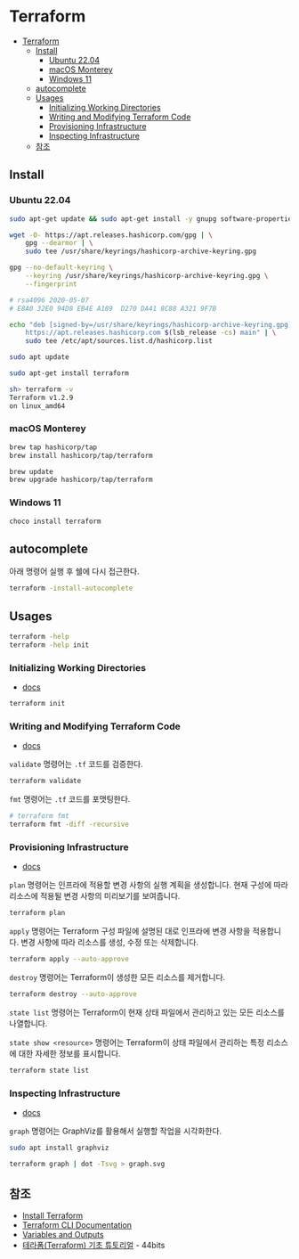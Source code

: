 # Terraform

- [Terraform](#terraform)
  - [Install](#install)
    - [Ubuntu 22.04](#ubuntu-2204)
    - [macOS Monterey](#macos-monterey)
    - [Windows 11](#windows-11)
  - [autocomplete](#autocomplete)
  - [Usages](#usages)
    - [Initializing Working Directories](#initializing-working-directories)
    - [Writing and Modifying Terraform Code](#writing-and-modifying-terraform-code)
    - [Provisioning Infrastructure](#provisioning-infrastructure)
    - [Inspecting Infrastructure](#inspecting-infrastructure)
  - [참조](#참조)

## Install

### Ubuntu 22.04

```sh
sudo apt-get update && sudo apt-get install -y gnupg software-properties-common
```

```sh
wget -O- https://apt.releases.hashicorp.com/gpg | \
    gpg --dearmor | \
    sudo tee /usr/share/keyrings/hashicorp-archive-keyring.gpg
```

```sh
gpg --no-default-keyring \
    --keyring /usr/share/keyrings/hashicorp-archive-keyring.gpg \
    --fingerprint

# rsa4096 2020-05-07
# E8A0 32E0 94D8 EB4E A189  D270 DA41 8C88 A321 9F7B
```

```sh
echo "deb [signed-by=/usr/share/keyrings/hashicorp-archive-keyring.gpg] \
    https://apt.releases.hashicorp.com $(lsb_release -cs) main" | \
    sudo tee /etc/apt/sources.list.d/hashicorp.list
```

```sh
sudo apt update
```

```sh
sudo apt-get install terraform
```

```sh
sh> terraform -v
Terraform v1.2.9
on linux_amd64
```

### macOS Monterey

```sh
brew tap hashicorp/tap
brew install hashicorp/tap/terraform
```

```sh
brew update
brew upgrade hashicorp/tap/terraform
```

### Windows 11

```ps1
choco install terraform
```

## autocomplete

아래 명령어 실행 후 쉘에 다시 접근한다.

```sh
terraform -install-autocomplete
```

## Usages

```sh
terraform -help
terraform -help init
```

### Initializing Working Directories

- [docs](https://www.terraform.io/cli/init)

```sh
terraform init
```

### Writing and Modifying Terraform Code

- [docs](https://www.terraform.io/cli/code)

`validate` 명령어는 `.tf` 코드를 검증한다.

```sh
terraform validate
```

`fmt` 명령어는 `.tf` 코드를 포맷팅한다.

```sh
# terraform fmt
terraform fmt -diff -recursive
```

### Provisioning Infrastructure

- [docs](https://www.terraform.io/cli/run)

`plan` 명령어는 인프라에 적용할 변경 사항의 실행 계획을 생성합니다.
현재 구성에 따라 리소스에 적용될 변경 사항의 미리보기를 보여줍니다.

```sh
terraform plan
```

`apply` 명령어는 Terraform 구성 파일에 설명된 대로 인프라에 변경 사항을 적용합니다.
변경 사항에 따라 리소스를 생성, 수정 또는 삭제합니다.

```sh
terraform apply --auto-approve
```

`destroy` 명령어는 Terraform이 생성한 모든 리소스를 제거합니다.

```sh
terraform destroy --auto-approve
```

`state list` 명령어는 Terraform이 현재 상태 파일에서 관리하고 있는 모든 리소스를 나열합니다.

`state show <resource>` 명령어는 Terraform이 상태 파일에서 관리하는 특정 리소스에 대한 자세한 정보를 표시합니다.

```sh
terraform state list
```

### Inspecting Infrastructure

- [docs](https://www.terraform.io/cli/inspect)

`graph` 명령어는 GraphViz를 활용해서 실행할 작업을 시각화한다.

```sh
sudo apt install graphviz
```

```sh
terraform graph | dot -Tsvg > graph.svg
```

## 참조

- [Install Terraform](https://learn.hashicorp.com/tutorials/terraform/install-cli)
- [Terraform CLI Documentation](https://www.terraform.io/cli)
- [Variables and Outputs](https://www.terraform.io/language/values)
- [테라폼(Terraform) 기초 튜토리얼](https://www.44bits.io/ko/post/terraform_introduction_infrastrucute_as_code) - 44bits
